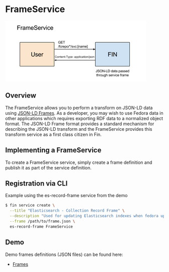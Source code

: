 # FrameService

![Overview](./frame-service.png)

## Overview

The FrameService allows you to perform a transform on JSON-LD data using [JSON-LD Frames](https://json-ld.org/spec/latest/json-ld-framing/).  As a developer, you may wish to use Fedora data in other applications which requires exporting RDF data to a normalized object format.  The JSON-LD Frame format provides a standard mechanism for describing the JSON-LD transform and the FrameService provides this transform service as a first class citizen in Fin.

## Implementing a FrameService

To create a FrameService service, simply create a frame definition and publish it as part of the service definition.

## Registration via CLI

Example using the es-record-frame service from the demo

```bash
$ fin service create \
  --title "Elasticsearch - Collection Record Frame" \
  --description "Used for updating Elasticsearch indexes when fedora updates" \
  --frame /path/to/frame.json \
  es-record-frame FrameService
```

## Demo

Demo frames definitions (JSON files) can be found here:
 - [Frames](../../services/frames)